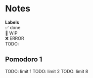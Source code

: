 # Notes

**Labels**  
✅ done  
🚧 WIP  
❌ ERROR  
TODO:

## Pomodoro 1

TODO: limit 1
TODO: limit 2
TODO: limit 8
